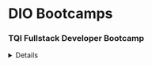 # DIO Bootcamps
### TQI Fullstack Developer Bootcamp
<details
  [First Project](https://github.com/rnogara/DIO/tree/projeto-um-github/first-project-github)
  [Second Project](https://github.com/rnogara/DIO/tree/projeto-um-github/second-project-css-transitions)
  [Third Project](https://github.com/rnogara/DIO/tree/projeto-um-github/third-project-javascript-matching-game)
  [Fourth Project](https://github.com/rnogara/DIO/tree/projeto-um-github/fourth-project-reactjs)
  [Fifth Project](https://github.com/rnogara/DIO/tree/projeto-um-github/fifth-project-java-digital-bank)
  [Sixth Project](https://github.com/rnogara/DIO/tree/projeto-um-github/sixth-project-spring-framework-design-patterns)
  [Seventh Project](https://github.com/rnogara/DIO/tree/projeto-um-github/seventh-project-beerstock)
</details>
